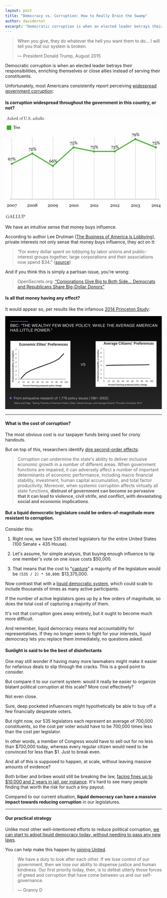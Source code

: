 ```yaml
---
layout: post
title: "Democracy vs. Corruption: How to Really Drain the Swamp"
author: davidernst
excerpt: "Democratic corruption is when an elected leader betrays their responsibilities to their voters, enriching themselves or close allies instead. Unfortunately, most Americans consistently report seeing widespread government corruption..."
---
```


> When you give, they do whatever the hell you want them to do... I will tell you that our system is broken.
>
> — President Donald Trump, August 2015

Democratic corruption is when an elected leader betrays their responsibilities, enriching themselves or close allies instead of serving their constituents.

Unfortunately, most Americans consistently report perceiving [widespread government corruption](http://www.gallup.com/poll/185759/widespread-government-corruption.aspx):

#### Is corruption widespread throughout the government in this country, or not?

![](/assets/article_images/2017-08-27-democracy-vs-corruption/gallup-is-corruption-widespread.jpg)

We have an intuitive sense that money buys influence.

According to author Lee Drutman ([The Business of America is Lobbying](http://www.oxfordscholarship.com/view/10.1093/acprof:oso/9780190215514.001.0001/acprof-9780190215514)), private interests not only sense that money buys influence, they act on it:

> “For every dollar spent on lobbying by labor unions and public-interest groups together, large corporations and their associations now spend $34.” ([source](https://www.theatlantic.com/business/archive/2015/04/how-corporate-lobbyists-conquered-american-democracy/390822/))

And if you think this is simply a partisan issue, you're wrong:

> OpenSecrets.org: [“Corporations Give Big to Both Side... Democrats and Republicans Share Big-Dollar Donors”](https://www.opensecrets.org/news/2010/11/democrats-and-republicans-sharing-b/)

#### Is all that money having any effect?

It would appear so, per results like the infamous [2014 Princeton Study](http://www.bbc.com/news/blogs-echochambers-27074746):

[![](/assets/article_images/2017-08-27-democracy-vs-corruption/Princeton-Study.png)](/assets/article_images/2017-08-27-democracy-vs-corruption/Princeton-Study.png)

------------

#### What is the cost of corruption?

The most obvious cost is our taxpayer funds being used for crony handouts.

But on top of this, researchers identify [dire second-order effects](http://www.imf.org/external/pubs/ft/sdn/2016/sdn1605.pdf):

> Corruption can undermine the state's ability to deliver inclusive economic growth in a
number of different areas. When government functions are impaired, it can adversely affect a
number of important determinants of economic performance, including macro financial stability,
investment, human capital accumulation, and total factor productivity. Moreover, when systemic
corruption affects virtually all state functions, **distrust of government can become so pervasive that it
can lead to violence, civil strife, and conflict, with devastating social and economic implications**.

#### But a liquid democratic legislature could be orders-of-magnitude more resistant to corruption.

Consider this:

1. Right now, we have 535 elected legislators for the entire United States (100 Senate + 435 House).

1. Let's assume, for simple analysis, that buying enough influence to tip one member's vote on one issue costs $50,000.

1. That means that the cost to "[capture](https://en.wikipedia.org/wiki/Regulatory_capture)" a majority of the legislature would be `(535 / 2) * 50,000`: $13,375,000.

Now contrast that with a [liquid democratic system](/2016/09/21/what-is-liquid-democracy/), which could scale to include thousands of times as many active participants.

If the number of active legislators goes up by a few orders of magnitude, so does the total cost of capturing a majority of them.

It's not that corruption goes away entirely, but it ought to become much more difficult.

And remember, liquid democracy means real accountability for representatives. If they no longer seem to fight for your interests, liquid democracy lets you replace them immediately, no questions asked.

#### Sunlight is said to be the best of disinfectants

One may still wonder if having many more lawmakers might make it easier for nefarious deals to slip through the cracks. This is a good point to consider.

But compare it to our current system: would it really be easier to organize blatant political corruption at this scale? More cost effectively?

Not even close.

Sure, deep pocketed influencers might hypothetically be able to buy off a few financially desperate voters.

But right now, our 535 legislators each represent an average of 700,000 constituents, so the cost per voter would have to be 700,000 times less than the cost per legislator.

In other words, a member of Congress would have to sell out for no less than $700,000 today, whereas every regular citizen would need to be convinced for less than $1. Just to break even.

And all of this is supposed to happen, at scale, without leaving massive amounts of evidence?

Both briber and bribee would still be breaking the law, [facing fines up to $10,000 and 2 years in jail, per instance](https://www.law.cornell.edu/uscode/text/18/597). It's hard to see many people finding that worth the risk for such a tiny payout.

Compared to our current situation, **liquid democracy can have a massive impact towards reducing corruption** in our legislatures.

-----

#### Our practical strategy

Unlike most other well-intentioned efforts to reduce political corruption, [we can start to adopt liquid democracy today, without needing to pass any new laws](/2017/11/06/announcing-united-vote/).

You can help make this happen by [joining United](https://united.vote/join).

> We have a duty to look after each other. If we lose control of our government, then we lose our ability to dispense justice and human kindness. Our first priority today, then, is to defeat utterly those forces of greed and corruption that have come between us and our self-governance.
>
> — Granny D
